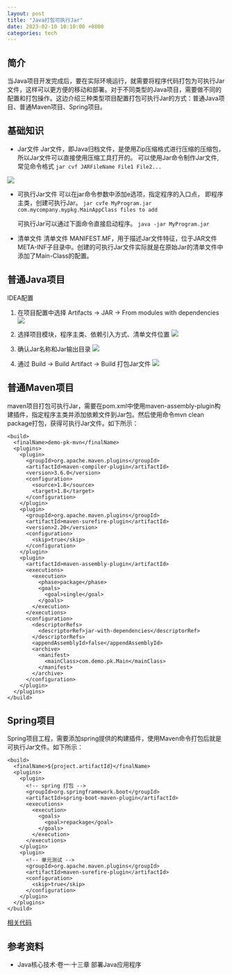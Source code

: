 ```yaml
---
layout: post
title: "Java打包可执行Jar"
date: 2023-02-10 10:10:00 +0800
categories: tech
---
```


## 简介
当Java项目开发完成后，要在实际环境运行，就需要将程序代码打包为可执行Jar文件，这样可以更方便的移动和部署。对于不同类型的Java项目，需要做不同的配置和打包操作。这边介绍三种类型项目配置打包可执行Jar的方式：普通Java项目、普通Maven项目、Spring项目。

## 基础知识
- Jar文件
  Jar文件，即Java归档文件，是使用Zip压缩格式进行压缩的压缩包，所以Jar文件可以直接使用压缩工具打开的。
可以使用Jar命令制作Jar文件, 常见命令格式 
```jar cvf JARFileName File1 File2...```

![](https://raw.githubusercontent.com/xiejinjie/xiejinjie.github.io/gh-pages/assets/img/07acf299108271c33f21af49c10a3fa.png)

- 可执行Jar文件
  可以在jar命令参数中添加e选项，指定程序的入口点， 即程序主类，创建可执行Jar。
  ```jar cvfe MyProgram.jar com.mycompany.mypkg.MainAppClass files to add```
  
  可执行Jar可以通过下面命令直接启动程序。
  ```java -jar MyProgram.jar```

- 清单文件
  清单文件 MANIFEST.MF，用于描述Jar文件特征，位于JAR文件META-INF子目录中。创建的可执行Jar文件实际就是在原始Jar的清单文件中添加了Main-Class的配置。

## 普通Java项目
IDEA配置
1. 在项目配置中选择 Artifacts -> JAR -> From modules with dependencies
![](https://raw.githubusercontent.com/xiejinjie/xiejinjie.github.io/gh-pages/assets/img/edb214499998e716002aff9a8100ddf.png)

2. 选择项目模块，程序主类、依赖引入方式、清单文件位置
![](https://raw.githubusercontent.com/xiejinjie/xiejinjie.github.io/gh-pages/assets/img/d2e477e9838e9ab7558548f52a3cdb6.png)

3. 确认Jar名称和Jar输出目录
![](https://raw.githubusercontent.com/xiejinjie/xiejinjie.github.io/gh-pages/assets/img/93a2068ecc4dd98f77b9b149fa04bb5.png)

4. 通过 Build -> Build Artifact -> Build 打包Jar文件
![](https://raw.githubusercontent.com/xiejinjie/xiejinjie.github.io/gh-pages/assets/img/f5eef04cd6be040d24568194bb64478.png)

## 普通Maven项目
maven项目打包可执行Jar，需要在pom.xml中使用maven-assembly-plugin构建插件，指定程序主类并添加依赖文件到Jar包。然后使用命令mvn clean package打包，获得可执行Jar文件。如下所示：

```
<build>
  <finalName>demo-pk-mvn</finalName>
  <plugins>
    <plugin>
      <groupId>org.apache.maven.plugins</groupId>
      <artifactId>maven-compiler-plugin</artifactId>
      <version>3.6.0</version>
      <configuration>
        <source>1.8</source>
        <target>1.8</target>
      </configuration>
    </plugin>
    <plugin>
      <groupId>org.apache.maven.plugins</groupId>
      <artifactId>maven-surefire-plugin</artifactId>
      <version>2.20</version>
      <configuration>
        <skip>true</skip>
      </configuration>
    </plugin>
    <plugin>
      <artifactId>maven-assembly-plugin</artifactId>
      <executions>
        <execution>
          <phase>package</phase>
          <goals>
            <goal>single</goal>
          </goals>
        </execution>
      </executions>
      <configuration>
        <descriptorRefs>
          <descriptorRef>jar-with-dependencies</descriptorRef>
        </descriptorRefs>
        <appendAssemblyId>false</appendAssemblyId>
        <archive>
          <manifest>
            <mainClass>com.demo.pk.Main</mainClass>
          </manifest>
        </archive>
      </configuration>
    </plugin>
  </plugins>
</build>
```

## Spring项目
Spring项目工程，需要添加spring提供的构建插件，使用Maven命令打包后就是可执行Jar文件。如下所示：

```
<build>
  <finalName>${project.artifactId}</finalName>
  <plugins>
    <plugin>
      <!-- spring 打包 -->
      <groupId>org.springframework.boot</groupId>
      <artifactId>spring-boot-maven-plugin</artifactId>
      <executions>
        <execution>
          <goals>
            <goal>repackage</goal>
          </goals>
        </execution>
      </executions>
    </plugin>
    <plugin>
      <!-- 单元测试 -->
      <groupId>org.apache.maven.plugins</groupId>
      <artifactId>maven-surefire-plugin</artifactId>
      <configuration>
        <skip>true</skip>
      </configuration>
    </plugin>
  </plugins>
</build>
```

[相关代码](https://github.com/xiejinjie/demo/tree/main/demo-java-package)

## 参考资料
- Java核心技术·卷一·十三章 部署Java应用程序 
